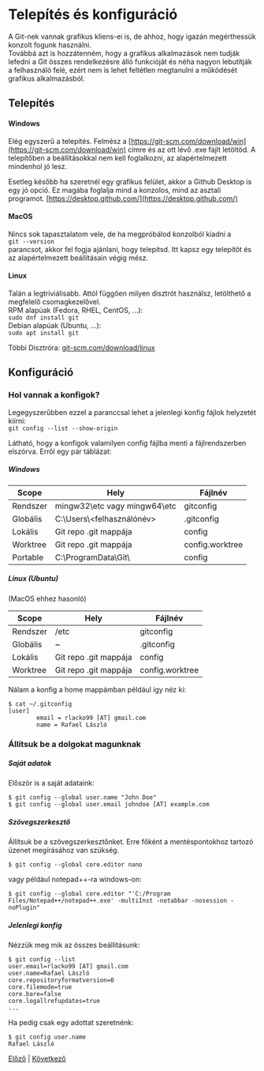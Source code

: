 # Telepítés és konfiguráció

A Git-nek vannak grafikus kliens-ei is, de ahhoz, hogy igazán
megérthessük konzolt fogunk használni.  
Továbbá azt is hozzátenném, hogy a grafikus alkalmazások nem tudják lefedni a Git összes rendelkezésre álló funkcióját
és néha nagyon lebutítják a felhasználó felé, ezért
nem is lehet feltétlen megtanulni a működését grafikus
alkalmazásból.

## Telepítés

#### Windows

Elég egyszerű a telepítés.
Felmész a [https://git-scm.com/download/win](https://git-scm.com/download/win) címre és az ott lévő .exe fájlt letöltöd.
A telepítőben a beállításokkal nem kell foglalkozni, az
alapértelmezett mindenhol jó lesz.

Esetleg később ha szeretnél egy grafikus felület, akkor a Github
Desktop is egy jó opció. Ez magába foglalja mind a konzolos,
mind az asztali programot.
[https://desktop.github.com/](https://desktop.github.com/)

#### MacOS

Nincs sok tapasztalatom vele, de ha megpróbálod konzolból
kiadni a  
`git --version`  
parancsot, akkor fel fogja ajánlani,
hogy telepítsd. Itt kapsz egy telepítőt és az alapértelmezett
beállításain végig mész.

#### Linux

Talán a legtriviálisabb. Attól függően milyen disztrót használsz,
letölthető a megfelelő csomagkezelővel.  
RPM alapúak (Fedora, RHEL, CentOS, ...):  
`sudo dnf install git`  
Debian alapúak (Ubuntu, ...):  
`sudo apt install git`

Többi Disztróra:
[git-scm.com/download/linux](https://git-scm.com/download/linux)

## Konfiguráció

### Hol vannak a konfigok?

Legegyszerűbben ezzel a paranccsal lehet a jelenlegi konfig
fájlok helyzetét kiírni:  
`git config --list --show-origin`

Látható, hogy a konfigok valamilyen config fájlba menti
a fájlrendszerben elszórva. Erről egy pár táblázat:

##### Windows

| Scope    | Hely                         | Fájlnév         |
| -------- | ---------------------------- | --------------- |
| Rendszer | mingw32\etc vagy mingw64\etc | gitconfig       |
| Globális | C:\Users\\<felhasználónév>   | .gitconfig      |
| Lokális  | Git repo .git mappája        | config          |
| Worktree | Git repo .git mappája        | config.worktree |
| Portable | C:\ProgramData\Git\          | config          |

##### Linux (Ubuntu)

(MacOS ehhez hasonló)

| Scope    | Hely                  | Fájlnév         |
| -------- | --------------------- | --------------- |
| Rendszer | /etc                  | gitconfig       |
| Globális | ~                     | .gitconfig      |
| Lokális  | Git repo .git mappája | config          |
| Worktree | Git repo .git mappája | config.worktree |

Nálam a konfig a home mappámban például így néz ki:

```
$ cat ~/.gitconfig
[user]
        email = rlacko99 [AT] gmail.com
        name = Rafael László
```

### Állítsuk be a dolgokat magunknak

##### Saját adatok

Először is a saját adataink:

```
$ git config --global user.name "John Doe"
$ git config --global user.email johndoe [AT] example.com
```

##### Szövegszerkesztő

Állítsuk be a szövegszerkesztőnket.
Erre főként a mentéspontokhoz tartozó üzenet megírásához van
szükség.

```
$ git config --global core.editor nano
```

vagy például notepad++-ra windows-on:

```
$ git config --global core.editor "'C:/Program Files/Notepad++/notepad++.exe' -multiInst -notabbar -nosession -noPlugin"
```

##### Jelenlegi konfig

Nézzük meg mik az összes beállításunk:

```
$ git config --list
user.email=rlacko99 [AT] gmail.com
user.name=Rafael László
core.repositoryformatversion=0
core.filemode=true
core.bare=false
core.logallrefupdates=true
...
```

Ha pedig csak egy adottat szeretnénk:

```
$ git config user.name
Rafael László
```

[Előző](intro/3_history) | [Következő](workshop/2_basics)
